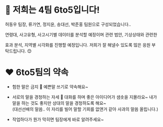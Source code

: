 
# 👋 저희는 4팀 6to5입니다!<br>

허동우 팀장, 류가연, 정지윤, 송대선, 박준홍 팀원으로 구성되었습니다.. <br>

연령대, 사고유형, 사고시기별 데이터를 분석할 예정이며 관련 법안, 기상상태와 관련한 <br>

효과 분석, 지역별 시각화를 진행할 예정입니다. 저희가 잘 해낼수 있도록 많은 응원 부탁드립니다. 😊<br>

# ❤️ 6to5팀의 약속<br>

- 험한 말은 금지 🥵 예쁜말 쓰기로 약속해요~<br>

- 서로의 말을 경청하는 자세 🌿 대화를 하며 좋은 아이디어가 샘솟을 지몰라요~ 내가 말을 하는 것도 좋지만 상대의 말을 경청하도록 해요~<br> (대선선배의 말씀.. 이 자리를 빌어 말할 기회를 없앤거 같아 사과의 말씀 올립니다.)<br>

- 작업하다가 뭔가 막히면 팀장에게 바로 알려주세요~<br>